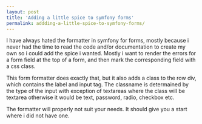 ```yaml
---
layout: post
title: 'Adding a little spice to symfony forms'
permalink: addding-a-little-spice-to-symfony-forms/
---
```


I have always hated the formatter in symfony for forms, mostly because i never had the time to read
the code and/or documentation to create my own so i could add the spice i wanted. Mostly i want to
render the errors for a form field at the top of a form, and then mark the corresponding field
with a css class.

This form formatter does exactly that, but it also adds a class to the row div, which contains the
label and input tag. The classname is determained by the type of the input with exception of
textareas where the class will be textarea otherwise it would be text, password, radio, checkbox etc.

The formatter will properly not suit your needs. It should give you a start where i did not have one.

<script src="http://gist.github.com/284036.js"></script>
